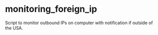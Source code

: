 # monitoring_foreign_ip
Script to monitor outbound IPs on computer with notification if outside of the USA. 
